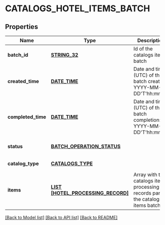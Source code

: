 # CATALOGS_HOTEL_ITEMS_BATCH

## Properties
Name | Type | Description | Notes
------------ | ------------- | ------------- | -------------
**batch_id** | [**STRING_32**](STRING_32.md) | Id of the catalogs items batch | [optional] [default to null]
**created_time** | [**DATE_TIME**](DATE_TIME.md) | Date and time (UTC) of the batch creation: YYYY-MM-DD&#39;T&#39;hh:mm:ss | [optional] [readonly] [default to null]
**completed_time** | [**DATE_TIME**](DATE_TIME.md) | Date and time (UTC) of the batch completion: YYYY-MM-DD&#39;T&#39;hh:mm:ss | [optional] [readonly] [default to null]
**status** | [**BATCH_OPERATION_STATUS**](BatchOperationStatus.md) |  | [optional] [default to null]
**catalog_type** | [**CATALOGS_TYPE**](CatalogsType.md) |  | [default to null]
**items** | [**LIST [HOTEL_PROCESSING_RECORD]**](HotelProcessingRecord.md) | Array with the catalogs items processing records part of the catalogs items batch | [optional] [default to null]

[[Back to Model list]](../README.md#documentation-for-models) [[Back to API list]](../README.md#documentation-for-api-endpoints) [[Back to README]](../README.md)



